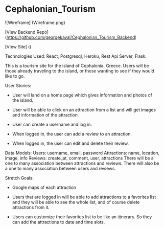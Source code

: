 # Cephalonian_Tourism

![Wireframe] (Wireframe.png)

[View Backend Repo] (https://github.com/georgekaval/Cephalonian_Tourism_Backend)

[View Site] ()

Technologies Used: React, Postgresql, Heroku, Rest Api Server, Flask.

This is a tourism site for the island of Cephalonia, Greece.  Users will be those already traveling to the island, or those wanting to see if they would like to go.

User Stories:

* User will land on a home page which gives information and photos of the island.  

* User will be able to click on an attraction from a list and will get images and information of the attraction.

* User can create a username and log in.

* When logged in, the user can add a review to an attraction.

* When logged in, the user can edit and delete their review.

Data Models:
Users: username, email, password
Attractions: name, location, image, info
Reviews: create_at, comment, user, attractions
There will be a one to many association between attractions and reviews.
There will also be a one to many association between users and reviews.

Stretch Goals:

* Google maps of each attraction

* Users that are logged in will be able to add attractions to a favorites list and they will be able to see the whole list, and of course delete attractions from it.

* Users can customize their favorites list to be like an itinerary.  So they can add the attractions to date and time slots.
